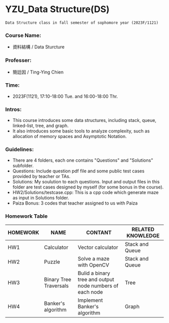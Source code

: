 # YZU_Data Structure(DS)
```
Data Structure class in fall semester of sophomore year (2023F/1121)
```

### Course Name:
- 資料結構 / Data Sturcture

### Professer:
- 簡廷因 / Ting-Ying Chien

### Time:
- 2023F(1121), 17:10-18:00 Tue. and 16:00-18:00 Thr.

### Intros:
- This course introduces some data structures, including stack, queue, linked-list, tree, and graph.
- It also introduces some basic tools to analyze complexity, such as allocation of memory spaces and Asymptotic Notation.

### Guidelines:
- There are 4 folders, each one contains "Questions" and "Solutions" subfolder.
- Questions: Include question pdf file and some public test cases provided by teacher or TAs.
- Solutions: My soulution to each questions. Input and output files in this folder are test cases designed by myself (for some bonus in the course).
- HW2/Solutions/testcase.cpp: This is a cpp code which generate maze as input in Solutions folder.
- Paiza Bonus: 3 codes that teacher assigned to us with Paiza

### Homework Table
| HOMEWORK | NAME | CONTANT | RELATED KNOWLEDGE |
|--|--|--|--|
|HW1|Calculator|Vector calculator|Stack and Queue|
|HW2|Puzzle|Solve a maze with OpenCV|Stack and Queue|
|HW3|Binary Tree Traversals|Bulid a binary tree and output node numbers of each node|Tree|
|HW4|Banker's algorithm|Implement Banker's algorithm|Graph|
